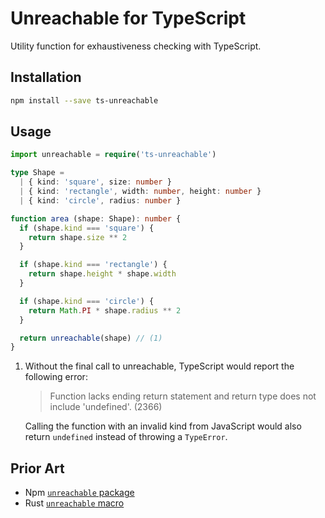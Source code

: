 # Unreachable for TypeScript

Utility function for exhaustiveness checking with TypeScript.

## Installation

```sh
npm install --save ts-unreachable
```

## Usage

```typescript
import unreachable = require('ts-unreachable')

type Shape =
  | { kind: 'square', size: number }
  | { kind: 'rectangle', width: number, height: number }
  | { kind: 'circle', radius: number }

function area (shape: Shape): number {
  if (shape.kind === 'square') {
    return shape.size ** 2
  }

  if (shape.kind === 'rectangle') {
    return shape.height * shape.width
  }

  if (shape.kind === 'circle') {
    return Math.PI * shape.radius ** 2
  }

  return unreachable(shape) // (1)
}
```

1. Without the final call to unreachable, TypeScript would report the following error:

   > Function lacks ending return statement and return type does not include 'undefined'. (2366)

   Calling the function with an invalid kind from JavaScript would also return `undefined` instead of throwing a `TypeError`.

## Prior Art

- Npm [`unreachable` package](https://github.com/Gozala/unreachable)
- Rust [`unreachable` macro](https://doc.rust-lang.org/std/macro.unreachable.html)
